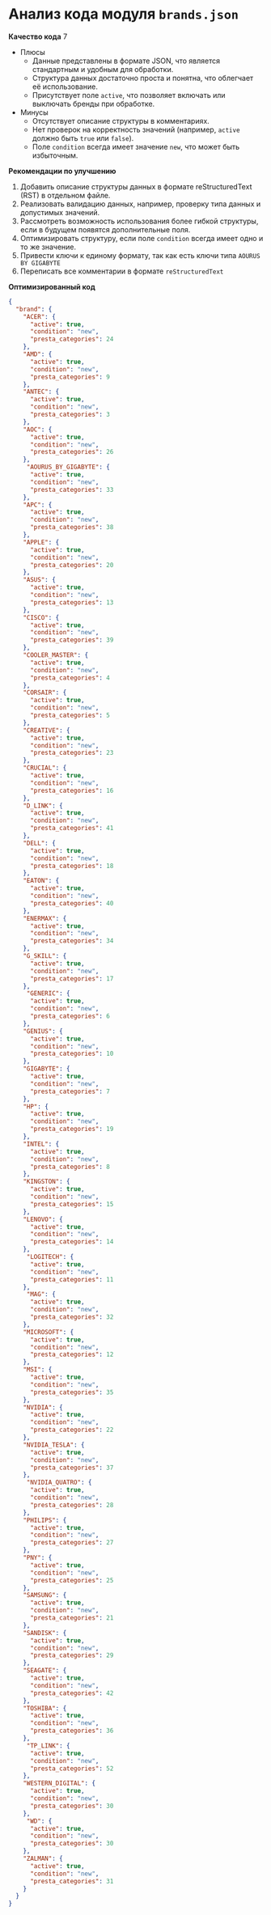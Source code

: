 # Анализ кода модуля `brands.json`

**Качество кода**
7
- Плюсы
    - Данные представлены в формате JSON, что является стандартным и удобным для обработки.
    - Структура данных достаточно проста и понятна, что облегчает её использование.
    - Присутствует поле `active`, что позволяет включать или выключать бренды при обработке.
- Минусы
    - Отсутствует описание структуры в комментариях.
    - Нет проверок на корректность значений (например, `active` должно быть `true` или `false`).
    - Поле `condition` всегда имеет значение `new`, что может быть избыточным.

**Рекомендации по улучшению**

1. Добавить описание структуры данных в формате reStructuredText (RST) в отдельном файле.
2. Реализовать валидацию данных, например, проверку типа данных и допустимых значений.
3. Рассмотреть возможность использования более гибкой структуры, если в будущем появятся дополнительные поля.
4. Оптимизировать структуру, если поле `condition` всегда имеет одно и то же значение.
5. Привести ключи к единому формату, так как есть ключи типа `AOURUS BY GIGABYTE`
6. Переписать все комментарии в формате `reStructuredText`

**Оптимизированный код**

```json
{
  "brand": {
    "ACER": {
      "active": true,
      "condition": "new",
      "presta_categories": 24
    },
    "AMD": {
      "active": true,
      "condition": "new",
      "presta_categories": 9
    },
    "ANTEC": {
      "active": true,
      "condition": "new",
      "presta_categories": 3
    },
    "AOC": {
      "active": true,
      "condition": "new",
      "presta_categories": 26
    },
     "AOURUS_BY_GIGABYTE": {
      "active": true,
      "condition": "new",
      "presta_categories": 33
    },
    "APC": {
      "active": true,
      "condition": "new",
      "presta_categories": 38
    },
    "APPLE": {
      "active": true,
      "condition": "new",
      "presta_categories": 20
    },
    "ASUS": {
      "active": true,
      "condition": "new",
      "presta_categories": 13
    },
    "CISCO": {
      "active": true,
      "condition": "new",
      "presta_categories": 39
    },
    "COOLER_MASTER": {
      "active": true,
      "condition": "new",
      "presta_categories": 4
    },
    "CORSAIR": {
      "active": true,
      "condition": "new",
      "presta_categories": 5
    },
    "CREATIVE": {
      "active": true,
      "condition": "new",
      "presta_categories": 23
    },
    "CRUCIAL": {
      "active": true,
      "condition": "new",
      "presta_categories": 16
    },
    "D_LINK": {
      "active": true,
      "condition": "new",
      "presta_categories": 41
    },
    "DELL": {
      "active": true,
      "condition": "new",
      "presta_categories": 18
    },
    "EATON": {
      "active": true,
      "condition": "new",
      "presta_categories": 40
    },
    "ENERMAX": {
      "active": true,
      "condition": "new",
      "presta_categories": 34
    },
    "G_SKILL": {
      "active": true,
      "condition": "new",
      "presta_categories": 17
    },
     "GENERIC": {
      "active": true,
      "condition": "new",
      "presta_categories": 6
    },
    "GENIUS": {
      "active": true,
      "condition": "new",
      "presta_categories": 10
    },
    "GIGABYTE": {
      "active": true,
      "condition": "new",
      "presta_categories": 7
    },
    "HP": {
      "active": true,
      "condition": "new",
      "presta_categories": 19
    },
    "INTEL": {
      "active": true,
      "condition": "new",
      "presta_categories": 8
    },
    "KINGSTON": {
      "active": true,
      "condition": "new",
      "presta_categories": 15
    },
    "LENOVO": {
      "active": true,
      "condition": "new",
      "presta_categories": 14
    },
     "LOGITECH": {
      "active": true,
      "condition": "new",
      "presta_categories": 11
    },
     "MAG": {
      "active": true,
      "condition": "new",
      "presta_categories": 32
    },
    "MICROSOFT": {
      "active": true,
      "condition": "new",
      "presta_categories": 12
    },
    "MSI": {
      "active": true,
      "condition": "new",
      "presta_categories": 35
    },
    "NVIDIA": {
      "active": true,
      "condition": "new",
      "presta_categories": 22
    },
    "NVIDIA_TESLA": {
      "active": true,
      "condition": "new",
      "presta_categories": 37
    },
     "NVIDIA_QUATRO": {
      "active": true,
      "condition": "new",
      "presta_categories": 28
    },
    "PHILIPS": {
      "active": true,
      "condition": "new",
      "presta_categories": 27
    },
    "PNY": {
      "active": true,
      "condition": "new",
      "presta_categories": 25
    },
    "SAMSUNG": {
      "active": true,
      "condition": "new",
      "presta_categories": 21
    },
    "SANDISK": {
      "active": true,
      "condition": "new",
      "presta_categories": 29
    },
    "SEAGATE": {
      "active": true,
      "condition": "new",
      "presta_categories": 42
    },
    "TOSHIBA": {
      "active": true,
      "condition": "new",
      "presta_categories": 36
    },
     "TP_LINK": {
      "active": true,
      "condition": "new",
      "presta_categories": 52
    },
    "WESTERN_DIGITAL": {
      "active": true,
      "condition": "new",
      "presta_categories": 30
    },
     "WD": {
      "active": true,
      "condition": "new",
      "presta_categories": 30
    },
    "ZALMAN": {
      "active": true,
      "condition": "new",
      "presta_categories": 31
    }
  }
}
```